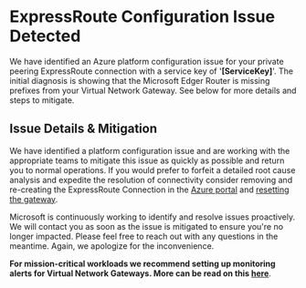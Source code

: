 <properties
pageTitle="Express Route VNet Gateway Prefixes Are Missing On MSEE"
description="Express Route VNet Gateway Prefixes Are Missing On MSEE"
infoBubbleText="Issues with your ExpressRoute were detected. See details on the right."
service="microsoft.network"
resource="ExpressRoute"
authors=""
displayOrder="10"
articleId="ExRVNetGatewayPrefixesMissingOnMseeInsight"
diagnosticScenario="ExRVNetGatewayPrefixesMissingOnMseeInsight"
selfHelpType="Diagnostics"
supportTopicIds=""
resourceTags="windows"
productPesIds=""
cloudEnvironments="Public"
/>
# ExpressRoute Configuration Issue Detected
<!--issueDescription-->
We have identified an Azure platform configuration issue for your private peering ExpressRoute connection with a service key of '**<!--$ServiceKey-->[ServiceKey]<!--/$ServiceKey-->**'. The initial diagnosis is showing that the Microsoft Edger Router is missing prefixes from your Virtual Network Gateway. See below for more details and steps to mitigate.
<!--/issueDescription-->
## **Issue Details & Mitigation**
We have identified a platform configuration issue and are working with the appropriate teams to mitigate this issue as quickly as possible and return you to normal operations. If you would prefer to forfeit a detailed root cause analysis and expedite the resolution of connectivity consider removing and re-creating the ExpressRoute Connection in the [Azure portal](http://portal.azure.com) and [resetting the gateway](https://docs.microsoft.com/azure/vpn-gateway/vpn-gateway-resetgw-classic). 

Microsoft is continuously working to identify and resolve issues proactively.  We will contact you as soon as the issue is mitigated to ensure you're no longer impacted.  Please feel free to reach out with any questions in the meantime.  Again, we apologize for the inconvenience. 

**For mission-critical workloads we recommend setting up monitoring alerts for Virtual Network Gateways. More can be read on this [here](https://docs.microsoft.com/azure/network-watcher/network-watcher-monitor-with-azure-automation)**.